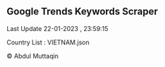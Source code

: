 

## Google Trends Keywords Scraper 
 
Last Update 22-01-2023 , 23:59:15

Country List :
VIETNAM.json



© Abdul Muttaqin 
